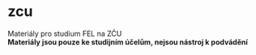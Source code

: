 # zcu
Materiály pro studium FEL na ZČU<br>
<b>Materiály jsou pouze ke studijním účelům, nejsou nástroj k podvádění</b>
